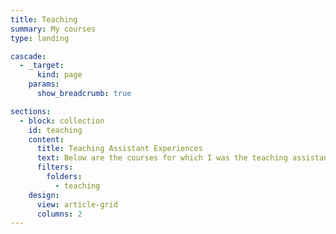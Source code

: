 ```yaml
---
title: Teaching
summary: My courses
type: landing

cascade:
  - _target:
      kind: page
    params:
      show_breadcrumb: true

sections:
  - block: collection
    id: teaching
    content:
      title: Teaching Assistant Experiences
      text: Below are the courses for which I was the teaching assistant.
      filters:
        folders:
          - teaching
    design:
      view: article-grid
      columns: 2
---
```

